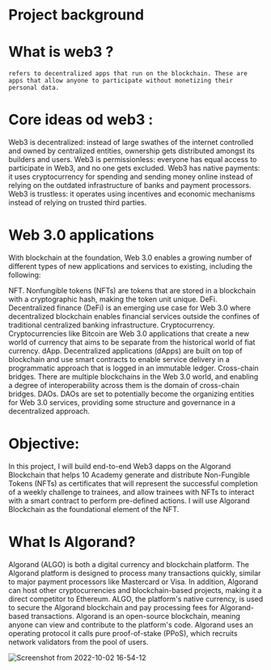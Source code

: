 # Project background
# What is web3 ?
	refers to decentralized apps that run on the blockchain. These are apps that allow anyone to participate without monetizing their personal data.
# Core ideas od web3 :
Web3 is decentralized: instead of large swathes of the internet controlled and owned by centralized entities, ownership gets distributed amongst its builders and users.
Web3 is permissionless: everyone has equal access to participate in Web3, and no one gets excluded.
Web3 has native payments: it uses cryptocurrency for spending and sending money online instead of relying on the outdated infrastructure of banks and payment processors.
Web3 is trustless: it operates using incentives and economic mechanisms instead of relying on trusted third parties.

# Web 3.0 applications
With blockchain at the foundation, Web 3.0 enables a growing number of different types of new applications and services to existing, including the following:

NFT. Nonfungible tokens (NFTs) are tokens that are stored in a blockchain with a cryptographic hash, making the token unit unique.
DeFi. Decentralized finance (DeFi) is an emerging use case for Web 3.0 where decentralized blockchain enables financial services outside the confines of traditional centralized banking infrastructure.
Cryptocurrency. Cryptocurrencies like Bitcoin are Web 3.0 applications that create a new world of currency that aims to be separate from the historical world of fiat currency.
dApp. Decentralized applications (dApps) are built on top of blockchain and use smart contracts to enable service delivery in a programmatic approach that is logged in an immutable ledger.
Cross-chain bridges. There are multiple blockchains in the Web 3.0 world, and enabling a degree of interoperability across them is the domain of cross-chain bridges.
DAOs. DAOs are set to potentially become the organizing entities for Web 3.0 services, providing some structure and governance in a decentralized approach.

# Objective:
In this project, I will build end-to-end Web3 dapps on the Algorand Blockchain that helps 10 Academy generate and distribute Non-Fungible Tokens (NFTs) as certificates that will represent the successful completion of a weekly challenge to trainees, and allow trainees with NFTs to interact with a smart contract to perform pre-defined actions. I will use Algorand Blockchain as the foundational element of the NFT.
# What Is Algorand?
Algorand (ALGO) is both a digital currency and blockchain platform. The Algorand platform is designed to process many transactions quickly, similar to major payment processors like Mastercard or Visa. In addition, Algorand can host other cryptocurrencies and blockchain-based projects, making it a direct competitor to Ethereum. ALGO, the platform's native currency, is used to secure the Algorand blockchain and pay processing fees for Algorand-based transactions.
Algorand is an open-source blockchain, meaning anyone can view and contribute to the platform's code. Algorand uses an operating protocol it calls pure proof-of-stake (PPoS), which recruits network validators from the pool of users.

![Screenshot from 2022-10-02 16-54-12](https://user-images.githubusercontent.com/110843414/193472995-1bfb7e9e-3c17-47ab-9b30-c25d9777a478.png)
